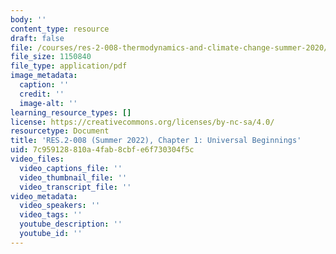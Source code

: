 ```yaml
---
body: ''
content_type: resource
draft: false
file: /courses/res-2-008-thermodynamics-and-climate-change-summer-2020/mitres-2-008su22_ch1.pdf
file_size: 1150840
file_type: application/pdf
image_metadata:
  caption: ''
  credit: ''
  image-alt: ''
learning_resource_types: []
license: https://creativecommons.org/licenses/by-nc-sa/4.0/
resourcetype: Document
title: 'RES.2-008 (Summer 2022), Chapter 1: Universal Beginnings'
uid: 7c959128-810a-4fab-8cbf-e6f730304f5c
video_files:
  video_captions_file: ''
  video_thumbnail_file: ''
  video_transcript_file: ''
video_metadata:
  video_speakers: ''
  video_tags: ''
  youtube_description: ''
  youtube_id: ''
---
```

